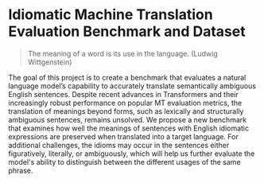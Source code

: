 # Idiomatic Machine Translation Evaluation Benchmark and Dataset

> The meaning of a word is its use in the language. (Ludwig Wittgenstein)

The goal of this project is to create a benchmark that evaluates a natural language model’s capability to accurately translate semantically ambiguous English sentences. Despite recent advances in Transformers and their increasingly robust performance on popular MT evaluation metrics, the translation of meanings beyond forms, such as lexically and structurally ambiguous sentences, remains unsolved. We propose a new benchmark that examines how well the meanings of sentences with English idiomatic expressions are preserved when translated into a target language. For additional challenges, the idioms may occur in the sentences either figuratively, literally, or ambiguously, which will help us further evaluate the model's ability to distinguish between the different usages of the same phrase.
